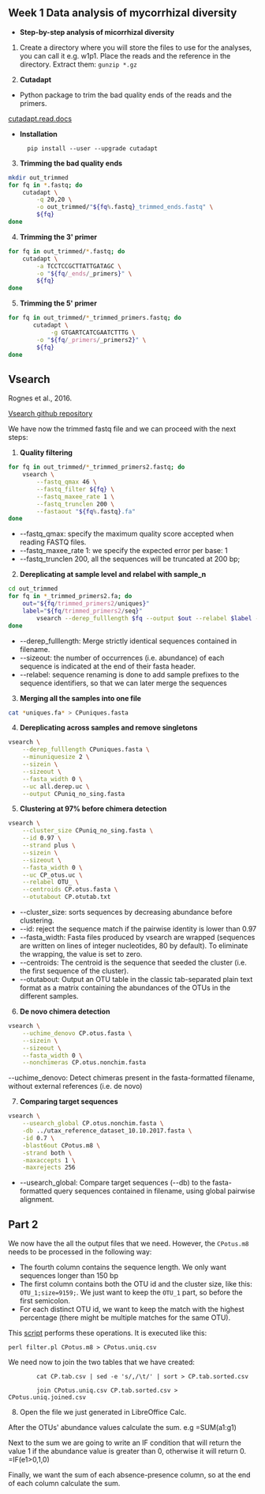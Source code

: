 Week 1 Data analysis of mycorrhizal diversity
---------------------------------------------

- **Step-by-step analysis of micorrhizal diversity**

1. Create a directory where you will store the files to use for the analyses, you can call it e.g. w1p1.
   Place the reads and the reference in the directory. Extract them: `gunzip *.gz`

2. **Cutadapt**

- Python package to trim the bad quality ends of the reads and the primers.

 [cutadapt.read.docs](https://cutadapt.readthedocs.io/en/v1.10/installation.html)     
   
- **Installation**     
        
        pip install --user --upgrade cutadapt

3. **Trimming the bad quality ends**

```bash
mkdir out_trimmed
for fq in *.fastq; do
	cutadapt \
		-q 20,20 \
		-o out_trimmed/"${fq%.fastq}_trimmed_ends.fastq" \
		${fq}
done
```

4. **Trimming the 3' primer**

```bash
for fq in out_trimmed/*.fastq; do 
	cutadapt \
		-a TCCTCCGCTTATTGATAGC \
		-o "${fq/_ends/_primers}" \
		${fq} 
done
```

5. **Trimming the 5' primer**

```bash
for fq in out_trimmed/*_trimmed_primers.fastq; do 
       cutadapt \
       		-g GTGARTCATCGAATCTTTG \
		-o "${fq/_primers/_primers2}" \
		${fq}
done
```

 Vsearch
 ------------
 Rognes et al., 2016. 
 
 [Vsearch github repository](https://github.com/torognes/vsearch)
 
 We have now the trimmed fastq file and we can proceed with the next steps:
 
1. **Quality filtering**

```bash   
for fq in out_trimmed/*_trimmed_primers2.fastq; do
	vsearch \
		--fastq_qmax 46 \
		--fastq_filter ${fq} \
		--fastq_maxee_rate 1 \
		--fastq_trunclen 200 \
		--fastaout "${fq%.fastq}.fa"
done
```

- --fastq_qmax: specify the maximum quality score accepted when reading FASTQ files. 
- --fastq_maxee_rate 1: we specify the expected error per base: 1 
- --fastq_trunclen 200, all the sequences will be truncated at 200 bp; 

2. **Dereplicating at sample level and relabel with sample_n**

```bash
cd out_trimmed
for fq in *_trimmed_primers2.fa; do
	out="${fq/trimmed_primers2/uniques}"
	label="${fq/trimmed_primers2/seq}"
        vsearch --derep_fulllength $fq --output $out --relabel $label --sizeout 
done 
```

- --derep_fulllength: Merge strictly identical sequences contained in filename.   
- --sizeout: the number of occurrences (i.e. abundance) of each sequence is indicated 
  at the end of their fasta header.
- --relabel: sequence renaming is done to add sample prefixes to the sequence identifiers, 
  so that we can later merge the sequences
        

3.  **Merging all the samples into one file**

```bash
cat *uniques.fa* > CPuniques.fasta
```

4. **Dereplicating across samples and remove singletons**

```bash
vsearch \
	--derep_fulllength CPuniques.fasta \
	--minuniquesize 2 \
	--sizein \
	--sizeout \
	--fasta_width 0 \
	--uc all.derep.uc \
	--output CPuniq_no_sing.fasta
```

5. **Clustering at 97% before chimera detection**

```bash
vsearch \
	--cluster_size CPuniq_no_sing.fasta \
	--id 0.97 \
	--strand plus \
	--sizein \
	--sizeout \
	--fasta_width 0 \
	--uc CP_otus.uc \
	--relabel OTU_ \
	--centroids CP.otus.fasta \
	--otutabout CP.otutab.txt
```

- --cluster_size: sorts sequences by decreasing abundance before
    clustering.
- --id: reject the sequence match if the pairwise identity is lower than 0.97
- --fasta_width: Fasta files produced by vsearch are wrapped (sequences are written on lines of integer
    nucleotides, 80 by default). To eliminate the wrapping, the value is set to zero.
- --centroids: The centroid is the sequence that seeded the cluster (i.e. the first sequence of the cluster).     
- --otutabout: Output an OTU table in the classic tab-separated plain text format as a matrix containing
the abundances of the OTUs in the different samples.
 

6. **De novo chimera detection**

```bash
vsearch \
	--uchime_denovo CP.otus.fasta \
	--sizein \
	--sizeout \
	--fasta_width 0 \
	--nonchimeras CP.otus.nonchim.fasta 
```

--uchime_denovo: Detect chimeras present in the fasta-formatted filename, without external references (i.e. de novo)       

7. **Comparing target sequences**

```bash
vsearch \
	--usearch_global CP.otus.nonchim.fasta \
	-db ../utax_reference_dataset_10.10.2017.fasta \
	-id 0.7 \
	-blast6out CPotus.m8 \
	-strand both \
	-maxaccepts 1 \
	-maxrejects 256
```

- --usearch_global: Compare target sequences (--db) to the fasta-formatted query sequences contained in
filename, using global pairwise alignment.

Part 2
------
We now have the all the output files that we need. However, the `CPotus.m8` needs to be
processed in the following way:

- The fourth column contains the sequence length. We only want sequences longer than
  150 bp
- The first column contains both the OTU id and the cluster size, like this: 
  `OTU_1;size=9159;`. We just want to keep the `OTU_1` part, so before the first 
  semicolon.
- For each distinct OTU id, we want to keep the match with the highest percentage (there
  might be multiple matches for the same OTU).

This [script](filter.pl) performs these operations. It is executed like this:

    perl filter.pl CPotus.m8 > CPotus.uniq.csv

We need now to join the two tables that we have created: 

            cat CP.tab.csv | sed -e 's/,/\t/' | sort > CP.tab.sorted.csv

            join CPotus.uniq.csv CP.tab.sorted.csv > CPotus.uniq.joined.csv
 
 
8. Open the file we just generated in LibreOffice Calc.

After the OTUs' abundance values calculate the sum. 
e.g =SUM(a1:g1)

Next to the sum we are going to write an IF condition that will return the value 1 if the abundance value is greater than 0, otherwise it will return 0. 
=IF(e1>0,1,0)

Finally, we want the sum of each absence-presence column, so at the end of each column calculate the sum.

